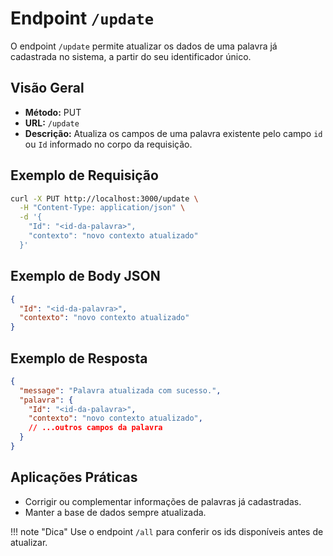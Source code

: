 # Endpoint `/update`

O endpoint `/update` permite atualizar os dados de uma palavra já cadastrada no sistema, a partir do seu identificador único.

## Visão Geral

- **Método:** PUT
- **URL:** `/update`
- **Descrição:** Atualiza os campos de uma palavra existente pelo campo `id` ou `Id` informado no corpo da requisição.

## Exemplo de Requisição

```bash
curl -X PUT http://localhost:3000/update \
  -H "Content-Type: application/json" \
  -d '{
    "Id": "<id-da-palavra>",
    "contexto": "novo contexto atualizado"
  }'
```

## Exemplo de Body JSON

```json
{
  "Id": "<id-da-palavra>",
  "contexto": "novo contexto atualizado"
}
```

## Exemplo de Resposta

```json
{
  "message": "Palavra atualizada com sucesso.",
  "palavra": {
    "Id": "<id-da-palavra>",
    "contexto": "novo contexto atualizado",
    // ...outros campos da palavra
  }
}
```

## Aplicações Práticas

- Corrigir ou complementar informações de palavras já cadastradas.
- Manter a base de dados sempre atualizada.

!!! note "Dica"
    Use o endpoint `/all` para conferir os ids disponíveis antes de atualizar.
